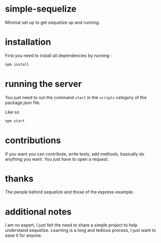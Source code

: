 # simple-sequelize
Minimal set up to get sequelize up and running.

# installation
First you need to install all dependencies by running : 

```javascript
npm install
```

# running the server
You just need to run the command `start` in the `scripts` category of the package.json file.

Like so 
```javascript
npm start
```

# contributions
If you want you can contribute, write tests, add methods, basically do anything you want.
You just have to open a request.

# thanks
The people behind sequelize and those of the express-example.

# additional notes
I am no expert, I just felt the need to share a simple project to help understand sequelize.
Learning is a long and tedious process, I just want to ease it for anyone.